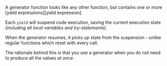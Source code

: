 A generator function looks like any other function, but contains one or more [yield expressions][yield expression].

Each `yield` will suspend code execution, saving the current execution state (_including all local variables and try-statements_).

When the generator resumes, it picks up state from the suspension - unlike regular functions which reset with every call.

The rationale behind this is that you use a generator when you do not need to produce all the values _at once_.